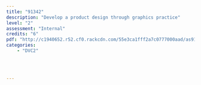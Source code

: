 ```yaml
---
title: "91342"
description: "Develop a product design through graphics practice"
level: "2"
assessment: "Internal"
credits: "6"
pdf: "http://c1940652.r52.cf0.rackcdn.com/55e3ca1fff2a7c0777000aad/as91342.pdf"
categories:
    - "DVC2"
    
    
    
    
---
```


